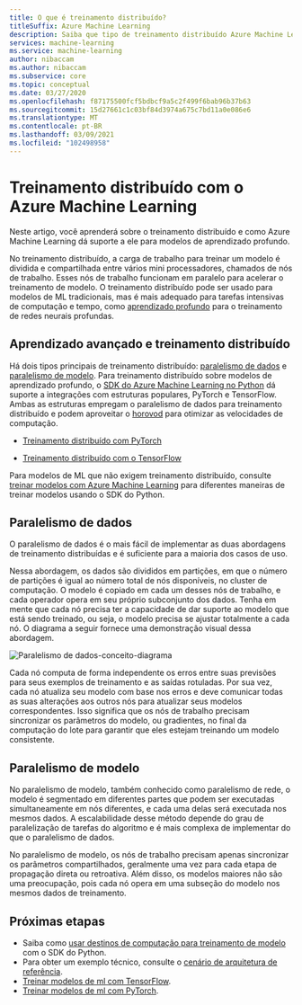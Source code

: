 ```yaml
---
title: O que é treinamento distribuído?
titleSuffix: Azure Machine Learning
description: Saiba que tipo de treinamento distribuído Azure Machine Learning dá suporte e integrações de estrutura de software livre disponíveis para treinamento distribuído.
services: machine-learning
ms.service: machine-learning
author: nibaccam
ms.author: nibaccam
ms.subservice: core
ms.topic: conceptual
ms.date: 03/27/2020
ms.openlocfilehash: f87175500fcf5bdbcf9a5c2f499f6bab96b37b63
ms.sourcegitcommit: 15d27661c1c03bf84d3974a675c7bd11a0e086e6
ms.translationtype: MT
ms.contentlocale: pt-BR
ms.lasthandoff: 03/09/2021
ms.locfileid: "102498958"
---
```

# <a name="distributed-training-with-azure-machine-learning"></a>Treinamento distribuído com o Azure Machine Learning

Neste artigo, você aprenderá sobre o treinamento distribuído e como Azure Machine Learning dá suporte a ele para modelos de aprendizado profundo. 

No treinamento distribuído, a carga de trabalho para treinar um modelo é dividida e compartilhada entre vários mini processadores, chamados de nós de trabalho. Esses nós de trabalho funcionam em paralelo para acelerar o treinamento de modelo. O treinamento distribuído pode ser usado para modelos de ML tradicionais, mas é mais adequado para tarefas intensivas de computação e tempo, como [aprendizado profundo](concept-deep-learning-vs-machine-learning.md) para o treinamento de redes neurais profundas. 

## <a name="deep-learning-and-distributed-training"></a>Aprendizado avançado e treinamento distribuído 

Há dois tipos principais de treinamento distribuído: [paralelismo de dados](#data-parallelism) e [paralelismo de modelo](#model-parallelism). Para treinamento distribuído sobre modelos de aprendizado profundo, o [SDK do Azure Machine Learning no Python](/python/api/overview/azure/ml/intro) dá suporte a integrações com estruturas populares, PyTorch e TensorFlow. Ambas as estruturas empregam o paralelismo de dados para treinamento distribuído e podem aproveitar o [horovod](https://horovod.readthedocs.io/en/latest/summary_include.html) para otimizar as velocidades de computação. 

* [Treinamento distribuído com PyTorch](how-to-train-pytorch.md#distributed-training)

* [Treinamento distribuído com o TensorFlow](how-to-train-tensorflow.md#distributed-training)

Para modelos de ML que não exigem treinamento distribuído, consulte [treinar modelos com Azure Machine Learning](concept-train-machine-learning-model.md#python-sdk) para diferentes maneiras de treinar modelos usando o SDK do Python.

## <a name="data-parallelism"></a>Paralelismo de dados

O paralelismo de dados é o mais fácil de implementar as duas abordagens de treinamento distribuídas e é suficiente para a maioria dos casos de uso.

Nessa abordagem, os dados são divididos em partições, em que o número de partições é igual ao número total de nós disponíveis, no cluster de computação. O modelo é copiado em cada um desses nós de trabalho, e cada operador opera em seu próprio subconjunto dos dados. Tenha em mente que cada nó precisa ter a capacidade de dar suporte ao modelo que está sendo treinado, ou seja, o modelo precisa se ajustar totalmente a cada nó. O diagrama a seguir fornece uma demonstração visual dessa abordagem.

![Paralelismo de dados-conceito-diagrama](./media/concept-distributed-training/distributed-training.svg)

Cada nó computa de forma independente os erros entre suas previsões para seus exemplos de treinamento e as saídas rotuladas. Por sua vez, cada nó atualiza seu modelo com base nos erros e deve comunicar todas as suas alterações aos outros nós para atualizar seus modelos correspondentes. Isso significa que os nós de trabalho precisam sincronizar os parâmetros do modelo, ou gradientes, no final da computação do lote para garantir que eles estejam treinando um modelo consistente. 

## <a name="model-parallelism"></a>Paralelismo de modelo

No paralelismo de modelo, também conhecido como paralelismo de rede, o modelo é segmentado em diferentes partes que podem ser executadas simultaneamente em nós diferentes, e cada uma delas será executada nos mesmos dados. A escalabilidade desse método depende do grau de paralelização de tarefas do algoritmo e é mais complexa de implementar do que o paralelismo de dados. 

No paralelismo de modelo, os nós de trabalho precisam apenas sincronizar os parâmetros compartilhados, geralmente uma vez para cada etapa de propagação direta ou retroativa. Além disso, os modelos maiores não são uma preocupação, pois cada nó opera em uma subseção do modelo nos mesmos dados de treinamento.

## <a name="next-steps"></a>Próximas etapas

* Saiba como [usar destinos de computação para treinamento de modelo](how-to-set-up-training-targets.md) com o SDK do Python.
* Para obter um exemplo técnico, consulte o [cenário de arquitetura de referência](/azure/architecture/reference-architectures/ai/training-deep-learning).
* [Treinar modelos de ml com TensorFlow](how-to-train-tensorflow.md).
* [Treinar modelos de ml com PyTorch](how-to-train-pytorch.md).